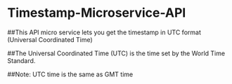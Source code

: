 # Timestamp-Microservice-API

##This API micro service lets you get the timestamp in UTC format (Universal Coordinated Time)

##The Universal Coordinated Time (UTC) is the time set by the World Time Standard.

##Note: UTC time is the same as GMT time